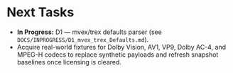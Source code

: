# Next Tasks

- **In Progress:** D1 — mvex/trex defaults parser (see `DOCS/INPROGRESS/D1_mvex_trex_Defaults.md`).
- Acquire real-world fixtures for Dolby Vision, AV1, VP9, Dolby AC-4, and MPEG-H codecs to replace synthetic payloads and refresh snapshot baselines once licensing is cleared.
